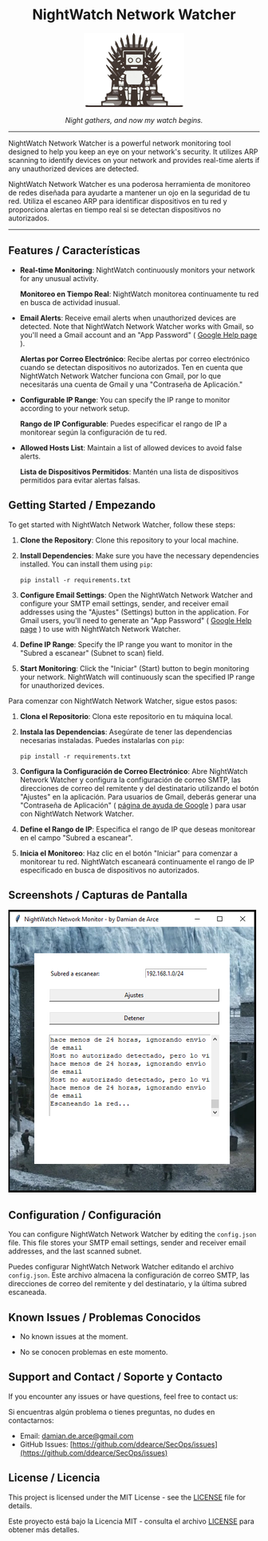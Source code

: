 <h1 align="center">NightWatch Network Watcher</h1>

<p align="center">
  <img src="nightwatch.png" alt="Nightwatch Logo" width="200">
</p>

<p align="center">
  <em>Night gathers, and now my watch begins.</em>
</p>

---

NightWatch Network Watcher is a powerful network monitoring tool designed to help you keep an eye on your network's security. It utilizes ARP scanning to identify devices on your network and provides real-time alerts if any unauthorized devices are detected.

NightWatch Network Watcher es una poderosa herramienta de monitoreo de redes diseñada para ayudarte a mantener un ojo en la seguridad de tu red. Utiliza el escaneo ARP para identificar dispositivos en tu red y proporciona alertas en tiempo real si se detectan dispositivos no autorizados.

---

## Features / Características

- **Real-time Monitoring**: NightWatch continuously monitors your network for any unusual activity.
  
  **Monitoreo en Tiempo Real**: NightWatch monitorea continuamente tu red en busca de actividad inusual.

- **Email Alerts**: Receive email alerts when unauthorized devices are detected. Note that NightWatch Network Watcher works with Gmail, so you'll need a Gmail account and an "App Password" ( [Google Help page](https://support.google.com/accounts/answer/185833?hl=en) ).

  **Alertas por Correo Electrónico**: Recibe alertas por correo electrónico cuando se detectan dispositivos no autorizados. Ten en cuenta que NightWatch Network Watcher funciona con Gmail, por lo que necesitarás una cuenta de Gmail y una "Contraseña de Aplicación."

- **Configurable IP Range**: You can specify the IP range to monitor according to your network setup.
  
  **Rango de IP Configurable**: Puedes especificar el rango de IP a monitorear según la configuración de tu red.

- **Allowed Hosts List**: Maintain a list of allowed devices to avoid false alerts.
  
  **Lista de Dispositivos Permitidos**: Mantén una lista de dispositivos permitidos para evitar alertas falsas.

## Getting Started / Empezando

To get started with NightWatch Network Watcher, follow these steps:

1. **Clone the Repository**: Clone this repository to your local machine.

2. **Install Dependencies**: Make sure you have the necessary dependencies installed. You can install them using `pip`:
   
   `pip install -r requirements.txt`
   
4. **Configure Email Settings**: Open the NightWatch Network Watcher and configure your SMTP email settings, sender, and receiver email addresses using the "Ajustes" (Settings) button in the application. For Gmail users, you'll need to generate an "App Password" ( [Google Help page](https://support.google.com/accounts/answer/185833?hl=en) ) to use with NightWatch Network Watcher.

5. **Define IP Range**: Specify the IP range you want to monitor in the "Subred a escanear" (Subnet to scan) field.

6. **Start Monitoring**: Click the "Iniciar" (Start) button to begin monitoring your network. NightWatch will continuously scan the specified IP range for unauthorized devices.

Para comenzar con NightWatch Network Watcher, sigue estos pasos:

1. **Clona el Repositorio**: Clona este repositorio en tu máquina local.

2. **Instala las Dependencias**: Asegúrate de tener las dependencias necesarias instaladas. Puedes instalarlas con `pip`:
   
   `pip install -r requirements.txt`

3. **Configura la Configuración de Correo Electrónico**: Abre NightWatch Network Watcher y configura la configuración de correo SMTP, las direcciones de correo del remitente y del destinatario utilizando el botón "Ajustes" en la aplicación. Para usuarios de Gmail, deberás generar una "Contraseña de Aplicación" ( [página de ayuda de Google](https://support.google.com/accounts/answer/185833?hl=es) ) para usar con NightWatch Network Watcher.

4. **Define el Rango de IP**: Especifica el rango de IP que deseas monitorear en el campo "Subred a escanear".

5. **Inicia el Monitoreo**: Haz clic en el botón "Iniciar" para comenzar a monitorear tu red. NightWatch escaneará continuamente el rango de IP especificado en busca de dispositivos no autorizados.

## Screenshots / Capturas de Pantalla

![NightWatch Network Watcher Screenshot](screenshot.png)

## Configuration / Configuración

You can configure NightWatch Network Watcher by editing the `config.json` file. This file stores your SMTP email settings, sender and receiver email addresses, and the last scanned subnet.

Puedes configurar NightWatch Network Watcher editando el archivo `config.json`. Este archivo almacena la configuración de correo SMTP, las direcciones de correo del remitente y del destinatario, y la última subred escaneada.

## Known Issues / Problemas Conocidos

- No known issues at the moment.

- No se conocen problemas en este momento.

## Support and Contact / Soporte y Contacto

If you encounter any issues or have questions, feel free to contact us:

Si encuentras algún problema o tienes preguntas, no dudes en contactarnos:

- Email: damian.de.arce@gmail.com
- GitHub Issues: [https://github.com/ddearce/SecOps/issues](https://github.com/ddearce/SecOps/issues)

## License / Licencia

This project is licensed under the MIT License - see the [LICENSE](LICENSE) file for details.

Este proyecto está bajo la Licencia MIT - consulta el archivo [LICENSE](LICENSE) para obtener más detalles.


